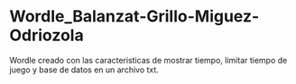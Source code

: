 # Wordle_Balanzat-Grillo-Miguez-Odriozola
Wordle creado con las caracteristicas de mostrar tiempo, limitar tiempo de juego y base de datos en un archivo txt.
